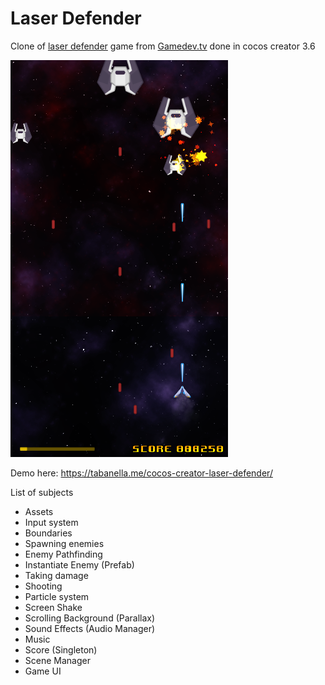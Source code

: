 # Laser Defender 

Clone of [laser defender](https://www.gamedev.tv/courses/1394720/lectures/33955613) game from [Gamedev.tv](https://www.gamedev.tv) done in cocos creator 3.6

![preview](./assets/preview.png)

Demo here: https://tabanella.me/cocos-creator-laser-defender/


List of subjects

 - Assets
 - Input system
 - Boundaries
 - Spawning enemies
 - Enemy Pathfinding
 - Instantiate Enemy (Prefab)
 - Taking damage
 - Shooting
 - Particle system
 - Screen Shake
 - Scrolling Background (Parallax)
 - Sound Effects (Audio Manager)
 - Music
 - Score (Singleton)
 - Scene Manager
 - Game UI